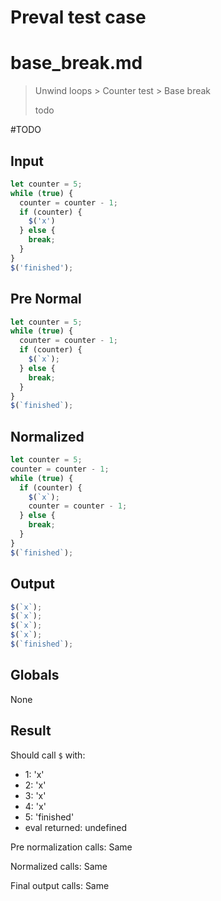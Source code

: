 # Preval test case

# base_break.md

> Unwind loops > Counter test > Base break
>
> todo

#TODO

## Input

`````js filename=intro
let counter = 5;
while (true) {
  counter = counter - 1;
  if (counter) {
    $('x')
  } else {
    break;
  }
}
$('finished');
`````

## Pre Normal

`````js filename=intro
let counter = 5;
while (true) {
  counter = counter - 1;
  if (counter) {
    $(`x`);
  } else {
    break;
  }
}
$(`finished`);
`````

## Normalized

`````js filename=intro
let counter = 5;
counter = counter - 1;
while (true) {
  if (counter) {
    $(`x`);
    counter = counter - 1;
  } else {
    break;
  }
}
$(`finished`);
`````

## Output

`````js filename=intro
$(`x`);
$(`x`);
$(`x`);
$(`x`);
$(`finished`);
`````

## Globals

None

## Result

Should call `$` with:
 - 1: 'x'
 - 2: 'x'
 - 3: 'x'
 - 4: 'x'
 - 5: 'finished'
 - eval returned: undefined

Pre normalization calls: Same

Normalized calls: Same

Final output calls: Same
